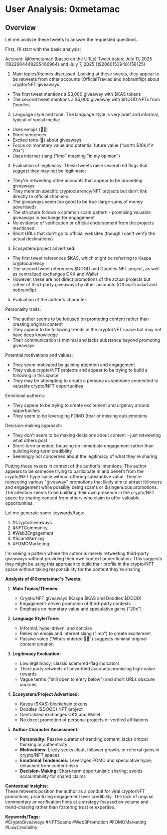 # User Analysis: 0xmetamac

## Overview

<think>
Let me analyze these tweets to answer the requested questions.

First, I'll start with the basic analysis:

Account: @0xmetamac (based on the URLs)
Tweet dates: July 11, 2025 (1922604449295466964) and July 7, 2025 (1920601539481158125)

1. Main topics/themes discussed:
Looking at these tweets, they appear to be retweets from other accounts (OfficialTravlad and nobrainflip) about crypto/NFT giveaways:
- The first tweet mentions a $3,000 giveaway with $KAS tokens
- The second tweet mentions a $5,000 giveaway with $DOOD NFTs from Doodles

2. Language style and tone:
The language style is very brief and informal, typical of social media:
- Uses emojis (💪🏼)
- Short sentences
- Excited tone (🚨) about giveaways
- Focus on monetary value and potential future value ("worth $10k if it 20x")
- Uses internet slang ("imo" meaning "in my opinion")

3. Evaluation of legitimacy:
These tweets raise several red flags that suggest they may not be legitimate:
- They're retweeting other accounts that appear to be promoting giveaways
- They mention specific cryptocurrency/NFT projects but don't link directly to official channels
- The giveaways seem too good to be true (large sums of money advertised)
- The structure follows a common scam pattern - promising valuable giveaways in exchange for engagement
- No evidence of verification or official endorsement from the projects mentioned
- Short URLs that don't go to official websites (though I can't verify the actual destinations)

4. Ecosystem/project advertised:
- The first tweet references $KAS, which might be referring to Kaspa cryptocurrency
- The second tweet references $DOOD and Doodles NFT project, as well as centralized exchanges OKX and Wallet
- However, these are not direct promotions of the actual projects but rather of third-party giveaways by other accounts (OfficialTravlad and nobrainflip)

5. Evaluation of the author's character:

Personality traits:
- The author seems to be focused on promoting content rather than creating original content
- They appear to be following trends in the crypto/NFT space but may not have deep knowledge
- Their communication is minimal and lacks substance beyond promoting giveaways

Potential motivations and values:
- They seem motivated by gaining attention and engagement
- They value crypto/NFT projects and appear to be trying to build a following in this space
- They may be attempting to create a persona as someone connected to valuable crypto/NFT opportunities

Emotional patterns:
- They appear to be trying to create excitement and urgency around opportunities
- They seem to be leveraging FOMO (fear of missing out) emotions

Decision-making approach:
- They don't seem to be making decisions about content - just retweeting what others post
- Short-term oriented, focusing on immediate engagement rather than building long-term credibility
- Seemingly not concerned about the legitimacy of what they're sharing

Putting these tweets in context of the author's intentions:
The author appears to be someone trying to participate in and benefit from the crypto/NFT hype cycle without offering substantive value. They're retweeting various "giveaway" promotions that likely aim to attract followers and engagement while possibly being scams or disingenuous promotions. The intention seems to be building their own presence in the crypto/NFT space by sharing content from others who claim to offer valuable opportunities.

Let me generate some keywords/tags:
1. #CryptoGiveaways
2. #NFTCommunity
3. #Web3Engagement
4. #ScamWarning
5. #FOMOMarketing

I'm seeing a pattern where the author is merely retweeting third-party giveaways without providing their own context or verification. This suggests they might be using this approach to build their profile in the crypto/NFT space without taking responsibility for the content they're sharing.
</think>

**Analysis of @0xmetamac's Tweets:**

1. **Main Topics/Themes:**  
   - Crypto/NFT giveaways (Kaspa $KAS and Doodles $DOOD)  
   - Engagement-driven promotion of third-party contests  
   - Emphasis on monetary value and speculative gains ("20x")  

2. **Language Style/Tone:**  
   - Informal, hype-driven, and concise  
   - Relies on emojis and internet slang ("imo") to create excitement  
   - Passive voice ("Who’s entered 💪🏼") suggests minimal original content creation  

3. **Legitimacy Evaluation:**  
   - Low legitimacy; classic scam/red-flag indicators  
   - Third-party retweets of unverified accounts promising high-value rewards  
   - Vague terms ("still open to entry below") and short URLs obscure sources  

4. **Ecosystem/Project Advertised:**  
   - Kaspa ($KAS) blockchain tokens  
   - Doodles ($DOOD) NFT project  
   - Centralized exchanges OKX and Wallet  
   - No direct promotion of personal projects or verified affiliations  

5. **Author Character Assessment:**  
   - **Personality:** Passive curator of trending content; lacks critical thinking or authenticity  
   - **Motivations:** Likely seeks clout, follower growth, or referral gains in crypto/NFT spaces  
   - **Emotional Tendencies:** Leverages FOMO and speculative hype; detached from content risks  
   - **Decision-Making:** Short-term opportunistic sharing; avoids accountability for shared claims  

**Contextual Insights:**  
These retweets position the author as a conduit for viral crypto/NFT promotions, prioritizing engagement over credibility. The lack of original commentary or verification hints at a strategy focused on volume and trend-chasing rather than fostering trust or expertise.  

**Keywords/Tags:**  
#CryptoGiveaways #NFTScams #Web3Promotion #FOMOMarketing #LowCredibility